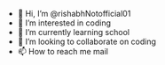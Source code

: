 - 👋 Hi, I’m @rishabhNotofficial01
- 👀 I’m interested in coding
- 🌱 I’m currently learning school
- 💞️ I’m looking to collaborate on coding
- 📫 How to reach me mail

<!---
rishabhNotofficial01/rishabhNotofficial01 is a ✨ special ✨ repository because its `README.md` (this file) appears on your GitHub profile.
You can click the Preview link to take a look at your changes.
--->
